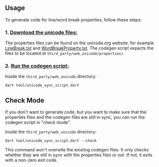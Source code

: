 ## Usage ##

To generate code for line/word break properties, follow these steps:

### 1. **<u>Download the unicode files:</u>**

The properties files can be found on the unicode.org website, for example [LineBreak.txt](https://www.unicode.org/Public/13.0.0/ucd/LineBreak.txt) and [WordBreakProperty.txt](https://www.unicode.org/Public/13.0.0/ucd/auxiliary/WordBreakProperty.txt). The codegen script expects the files to be located at `third_party/web_unicode/properties/`.

### 2. **<u>Run the codegen script:</u>**

Inside the `third_party/web_unicode` directory:
```
dart tool/unicode_sync_script.dart
```

## Check Mode ##

If you don't want to generate code, but you want to make sure that the properties files and the codegen files are still in sync, you can run the codegen script in "check mode".

Inside the `third_party/web_unicode` directory:
```
dart tool/unicode_sync_script.dart --check
```

This command won't overwite the existing codegen files. It only checks whether they are still in sync with the properties files or not. If not, it exits with a non-zero exit code.
